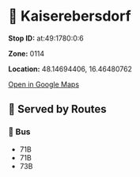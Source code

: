 # 🚉 Kaiserebersdorf


**Stop ID:** at:49:1780:0:6

**Zone:** 0114

**Location:** 48.14694406, 16.46480762

[Open in Google Maps](https://www.google.com/maps?q=48.14694406,16.46480762)

## 🚆 Served by Routes

### 🚌 Bus
- 71B
- 71B
- 73B